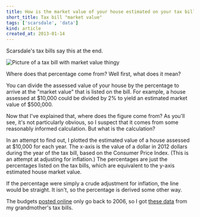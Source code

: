 ```yaml
---
title: How is the market value of your house estimated on your tax bill?
short_title: Tax bill "market value"
tags: ['scarsdale', 'data']
kind: article
created_at: 2013-01-14
---
```

Scarsdale's tax bills say this at the end.

![Picture of a tax bill with market value thingy]()

Where does that percentage come from? Well first, what does it mean?

You can divide the assessed value of your house by the percentage to arrive at
the "market value" that is listed on the bill. For example, a house assessed at
$10,000 could be divided by 2% to yield an estimated market value of $500,000.

Now that I've explained that, where does the figure come from? As you'll see,
it's not particularly obvious, so I suspect that it comes from some reasonably
informed calculation. But what is the calculation?

In an attempt to find out, I plotted the estimated value of a house assessed at
$10,000 for each year. The x-axis is the value of a dollar in 2012 dollars
during the year of the tax bill, based on the Consumer Price Index. (This is an
attempt at adjusting for inflation.) The percentages are just the percentages
listed on the tax bills, which are equivalent to the y-axis estimated house
market value.

If the percentage were simply a crude adjustment for inflation, the line would
be straight. It isn't, so the percentage is derived some other way.

The budgets [posted online](http://www.scarsdale.com/Home/Departments/VillageTreasurer.aspx)
only go back to 2006, so I got
[these data](https://github.com/tlevine/scarsdale-data/tree/master/grandma)
from my grandmother's tax bills.
